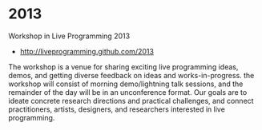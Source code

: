 2013
====

Workshop in Live Programming 2013

- http://liveprogramming.github.com/2013

The workshop is a venue for sharing exciting live programming ideas,
demos, and getting diverse feedback on ideas and
works-in-progress. the workshop will consist of morning demo/lightning
talk sessions, and the remainder of the day will be in an unconference
format. Our goals are to ideate concrete research directions and
practical challenges, and connect practitioners, artists, designers,
and researchers interested in live programming.
